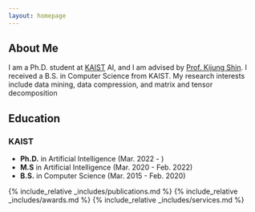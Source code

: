 ```yaml
---
layout: homepage
---
```


## About Me

I am a Ph.D. student at [KAIST](https://kaist.ac.kr/kr/) AI, and I am advised by [Prof. Kijung Shin](https://kijungs.github.io/).
I received a B.S. in Computer Science from KAIST. 
My research interests include data mining, data compression, and matrix and tensor decomposition

## Education
### KAIST
- **Ph.D.** in Artificial Intelligence (Mar. 2022 - )<br>
- **M.S** in Artificial Intelligence (Mar. 2020 - Feb. 2022)<br>
- **B.S.** in Computer Science (Mar. 2015 - Feb. 2020)

<!---
## Research Interests
- **Online Learning:** [SliceNStitch](https://ieeexplore.ieee.org/stamp/stamp.jsp?arnumber=9458693) (ICDE 21)
- **Tensor Compression:** [NeuKron](https://dl.acm.org/doi/pdf/10.1145/3543507.3583226) (WWW 23), [TensorCodec](https://ieeexplore.ieee.org/stamp/stamp.jsp?arnumber=10415668) (ICDM 23), Light-IT (KDD 24)
-->

{% include_relative _includes/publications.md %}
{% include_relative _includes/awards.md %}
{% include_relative _includes/services.md %}
